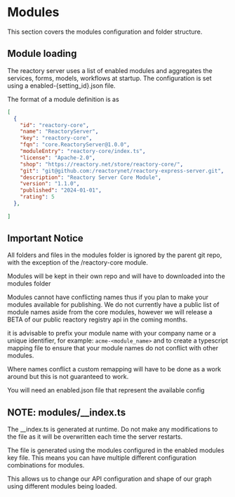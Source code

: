 # Modules

This section covers the modules configuration and folder structure.

## Module loading
The reactory server uses a list of enabled modules and aggregates the services, forms, models, workflows at startup.  The configuration is set using a enabled-{setting_id}.json file.

The format of a module definition is as 

```json
[
  {
    "id": "reactory-core",
    "name": "ReactoryServer",
    "key": "reactory-core",
    "fqn": "core.ReactoryServer@1.0.0",
    "moduleEntry": "reactory-core/index.ts",
    "license": "Apache-2.0",
    "shop": "https://reactory.net/store/reactory-core/",
    "git": "git@github.com:/reactorynet/reactory-express-server.git",
    "description": "Reactory Server Core Module",
    "version": "1.1.0",
    "published": "2024-01-01",
    "rating": 5
  },
  
]
```

## Important Notice
All folders and files in the modules folder is ignored by the parent git repo, with the exception of the /reactory-core module.

Modules will be kept in their own repo and will have to downloaded into the modules folder

Modules cannot have conflicting names thus if you plan to make your modules available for publishing. We do not currently have a public list of module names aside from the core modules, however we will release a BETA of our public reactory registry api in the coming months.

it is advisable to prefix your module name with your company name or a unique identifier, for example: `acme-<module_name>` and to create a typescript mapping file to ensure that your module names do not conflict with other modules.

Where names conflict a custom remapping will have to be done as a work around but this is not guaranteed to work.

You will need an enabled<key>.json file that represent the available config


## NOTE: modules/__index.ts
The __index.ts is generated at runtime. Do not make any modifications to the file as it will be overwritten each time the server restarts.

The file is generated using the modules configured in the enabled modules key file.  This means you can have multiple different configuration combinations for modules.

This allows us to change our API configuration and shape of our graph using different modules being loaded.